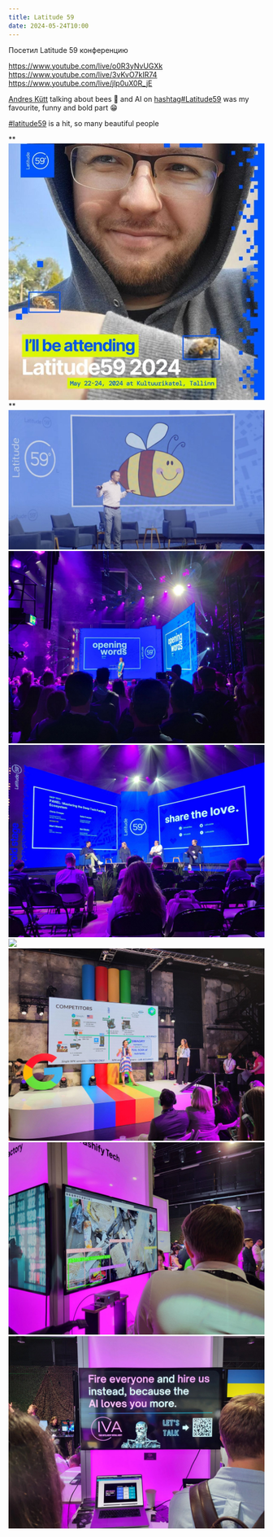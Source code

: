 ```yaml
---
title: Latitude 59
date: 2024-05-24T10:00
---
```


Посетил Latitude 59 конференцию

https://www.youtube.com/live/o0R3yNvUGXk
https://www.youtube.com/live/3vKvO7kIR74
https://www.youtube.com/live/jlp0uX0R_jE


[](https://www.linkedin.com/in/ACoAAABbt4YBzWvw138zUp7KV4x5mEXcF12j_NM)[Andres Kütt](https://www.linkedin.com/in/andreskytt/) talking about bees 🐝 and AI on [hashtag#Latitude59](https://www.linkedin.com/feed/hashtag/?keywords=latitude59&highlightedUpdateUrns=urn%3Ali%3Aactivity%3A7199833543647125504) was my favourite, funny and bold part 😁

[#latitude59](https://www.linkedin.com/feed/hashtag/?keywords=latitude59&highlightedUpdateUrns=urn%3Ali%3Aactivity%3A7199334544850747392) is a hit, so many beautiful people

**![](img/Pasted%20image%2020241019224826.png)
**
![](img/Pasted%20image%2020241019224718.png)
![](img/Pasted%20image%2020241019224727.png)
![](img/Pasted%20image%2020241019224733.png)
![](img/Pasted%20image%2020241019224740.png)
![](img/Pasted%20image%2020241019224746.png)
![](img/Pasted%20image%2020241019224751.png)
![](img/Pasted%20image%2020241019224757.png)
